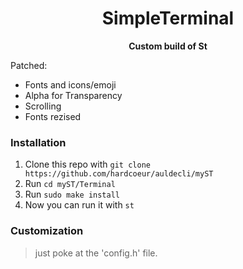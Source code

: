 <div align="center">
<h1>SimpleTerminal</h1>
<b>Custom build of St</b>
</div>

Patched:

- Fonts and icons/emoji
- Alpha for Transparency
- Scrolling
- Fonts rezised

### Installation

1. Clone this repo with `git clone https://github.com/hardcoeur/auldecli/myST`
2. Run `cd myST/Terminal`
3. Run `sudo make install`
4. Now you can run it with `st`

### Customization

> just poke at the 'config.h' file.

